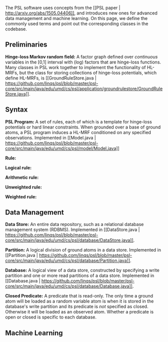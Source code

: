 The PSL software uses concepts from the [[PSL paper | http://arxiv.org/abs/1505.04406]], and introduces new ones for advanced data management and machine learning. On this page, we define the commonly used terms and point out the corresponding classes in the codebase.

## Preliminaries

**Hinge-loss Markov random field:** A factor graph defined over _continuous_ variables in the [0,1] interval with (log) factors that are hinge-loss functions. Many classes in PSL work together to implement the functionality of HL-MRFs, but the class for storing collections of hinge-loss potentials, which define HL-MRFs, is [[GroundRuleStore.java | https://github.com/linqs/psl/blob/master/psl-core/src/main/java/edu/umd/cs/psl/application/groundrulestore/GroundRuleStore.java]].

## Syntax

**PSL Program:** A set of rules, each of which is a template for hinge-loss potentials or hard linear constraints. When grounded over a base of ground atoms, a PSL program induces a HL-MRF conditioned on any specified observations. Implemented in [[Model.java | https://github.com/linqs/psl/blob/master/psl-core/src/main/java/edu/umd/cs/psl/model/Model.java]]

**Rule:**

**Logical rule:**

**Arithmetic rule:**

**Unweighted rule:**

**Weighted rule:**

## Data Management

**Data Store:** An entire data repository, such as a relational database management system (RDBMS). Implemented in [[DataStore.java | https://github.com/linqs/psl/blob/master/psl-core/src/main/java/edu/umd/cs/psl/database/DataStore.java]].

**Partition:** A logical division of ground atoms in a data store. Implemented in [[Partition.java | https://github.com/linqs/psl/blob/master/psl-core/src/main/java/edu/umd/cs/psl/database/Partition.java]].

**Database:** A logical view of a data store, constructed by specifying a write partition and one or more read partitions of a data store. Implemented in [[Database.java | https://github.com/linqs/psl/blob/master/psl-core/src/main/java/edu/umd/cs/psl/database/Database.java]].

**Closed Predicate:** A predicate that is read-only. The only time a ground atom will be loaded as a random variable atom is when it is stored in the database's write partition and its predicate is _not_ specified as closed. Otherwise it will be loaded as an observed atom. Whether a predicate is open or closed is specific to each database.

## Machine Learning
